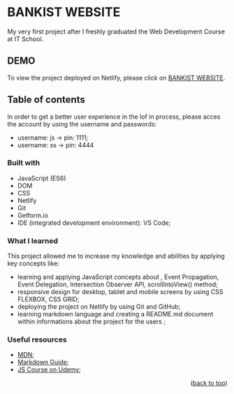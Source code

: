 <a name="readme-top"></a>

# BANKIST WEBSITE

My very first project after I freshly graduated the Web Development Course at IT School.

## DEMO

To view the project deployed on Netlify, please click on <a href='https://bankist-website-app-js.netlify.app/' target='_blank'>BANKIST WEBSITE</a>.

## Table of contents

In order to get a better user experience in the lof in process, please acces the account by using the username and passwords:

- username: js -> pin: 1111;
- username: ss -> pin: 4444

### Built with

- JavaScript (ES6)
- DOM
- CSS
- Netlify
- Git
- Getform.io
- IDE (integrated development environment): VS Code;

### What I learned

This project allowed me to increase my knowledge and abilities by applying key concepts like:

- learning and applying JavaScript concepts about , Event Propagation, Event Delegation, Intersection Observer API, scrollIntoView() method;
- responsive design for desktop, tablet and mobile screens by using CSS FLEXBOX, CSS GRID;
- deploying the project on Netlify by using Git and GitHub;
- learning markdown language and creating a README.md document within informations about the project for the users ;

### Useful resources

- [MDN](https://developer.mozilla.org/en-US/);
- [Markdown Guide](https://www.markdownguide.org/);
- [JS Course on Udemy](https://www.udemy.com/course/the-complete-javascript-course/?couponCode=ST14MT32124);

<p align="right">(<a href="#readme-top">back to top</a>)</p>
